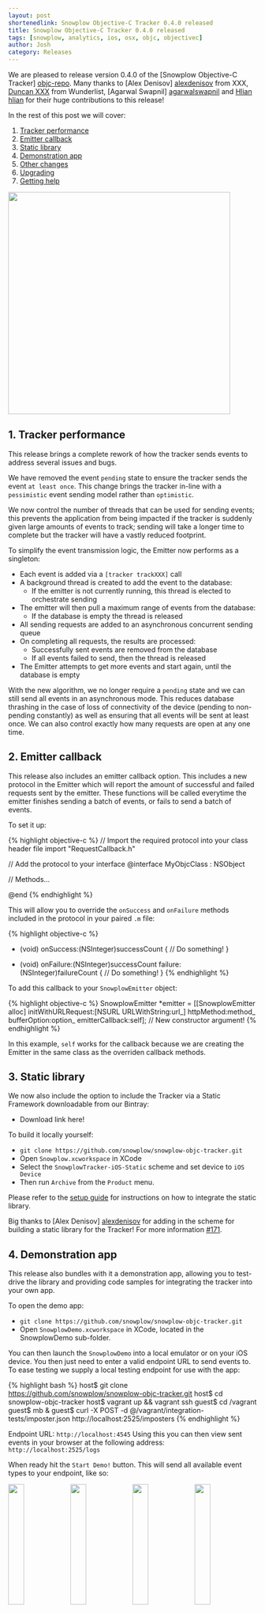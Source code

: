 ```yaml
---
layout: post
shortenedlink: Snowplow Objective-C Tracker 0.4.0 released
title: Snowplow Objective-C Tracker 0.4.0 released
tags: [snowplow, analytics, ios, osx, objc, objectivec]
author: Josh
category: Releases
---
```


We are pleased to release version 0.4.0 of the [Snowplow Objective-C Tracker] [objc-repo]. Many thanks to [Alex Denisov] [alexdenisov] from XXX, [Duncan XXX][duncan] from Wunderlist, [Agarwal Swapnil] [agarwalswapnil] and [Hlian] [hlian] for their huge contributions to this release!

In the rest of this post we will cover:

1. [Tracker performance](/blog/2015/02/15/snowplow-objective-c-tracker-0.4.0-released/#tracker-performance)
2. [Emitter callback](/blog/2015/02/15/snowplow-objective-c-tracker-0.4.0-released/#emitter-callback)
3. [Static library](/blog/2015/02/15/snowplow-objective-c-tracker-0.4.0-released/#static)
4. [Demonstration app](/blog/2015/02/15/snowplow-objective-c-tracker-0.4.0-released/#demo)
5. [Other changes](/blog/2015/02/15/snowplow-objective-c-tracker-0.3.0-released/#changes)
6. [Upgrading](/blog/2015/02/15/snowplow-objective-c-tracker-0.3.0-released/#upgrading)
7. [Getting help](/blog/2015/02/15/snowplow-objective-c-tracker-0.3.0-released/#help)

<img src="/assets/img/blog/2015/08/demo-app-1.png" style="height: 450px; margin: 0 auto;" />

<!--more-->

<h2><a name="tracker-performance">1. Tracker performance</a></h2>

This release brings a complete rework of how the tracker sends events to address several issues and bugs.

We have removed the event `pending` state to ensure the tracker sends the event `at least once`. This change brings the tracker in-line with a `pessimistic` event sending model rather than `optimistic`.

We now control the number of threads that can be used for sending events; this prevents the application from being impacted if the tracker is suddenly given large amounts of events to track; sending will take a longer time to complete but the tracker will have a vastly reduced footprint.

To simplify the event transmission logic, the Emitter now performs as a singleton:

* Each event is added via a `[tracker trackXXX]` call
* A background thread is created to add the event to the database:
  - If the emitter is not currently running, this thread is elected to orchestrate sending
* The emitter will then pull a maximum range of events from the database:
  - If the database is empty the thread is released
* All sending requests are added to an asynchronous concurrent sending queue
* On completing all requests, the results are processed:
  - Successfully sent events are removed from the database
  - If all events failed to send, then the thread is released
* The Emitter attempts to get more events and start again, until the database is empty

With the new algorithm, we no longer require a `pending` state and we can still send all events in an asynchronous mode. This reduces database thrashing in the case of loss of connectivity of the device (pending to non-pending constantly) as well as ensuring that all events will be sent at least once. We can also control exactly how many requests are open at any one time.

<h2><a name="emitter-callback">2. Emitter callback</a></h2>

This release also includes an emitter callback option. This includes a new protocol in the Emitter which will report the amount of successful and failed requests sent by the emitter. These functions will be called everytime the emitter finishes sending a batch of events, or fails to send a batch of events.

To set it up:

{% highlight objective-c %}
// Import the required protocol into your class header file
import "RequestCallback.h"

// Add the protocol to your interface
@interface MyObjcClass : NSObject <RequestCallback>

// Methods...

@end
{% endhighlight %}

This will allow you to override the `onSuccess` and `onFailure` methods included in the protocol in your paired `.m` file:

{% highlight objective-c %}
- (void) onSuccess:(NSInteger)successCount {
    // Do something!
}

- (void) onFailure:(NSInteger)successCount failure:(NSInteger)failureCount {
    // Do something!
}
{% endhighlight %}

To add this callback to your `SnowplowEmitter` object:

{% highlight objective-c %}
SnowplowEmitter *emitter = 
    [[SnowplowEmitter alloc] initWithURLRequest:[NSURL URLWithString:url_] 
                                     httpMethod:method_ 
                                   bufferOption:option_ 
                                emitterCallback:self]; // New constructor argument!
{% endhighlight %}

In this example, `self` works for the callback because we are creating the Emitter in the same class as the overriden callback methods.

<h2><a name="static">3. Static library</a></h2>

We now also include the option to include the Tracker via a Static Framework downloadable from our Bintray:

* Download link here!

To build it locally yourself:

* `git clone https://github.com/snowplow/snowplow-objc-tracker.git`
* Open `Snowplow.xcworkspace` in XCode
* Select the `SnowplowTracker-iOS-Static` scheme and set device to `iOS Device`
* Then run `Archive` from the `Product` menu.

Please refer to the [setup guide][setup-guide] for instructions on how to integrate the static library.

Big thanks to [Alex Denisov] [alexdenisov] for adding in the scheme for building a static library for the Tracker! For more information [#171][pr-171].

<h2><a name="demo">4. Demonstration app</a></h2>

This release also bundles with it a demonstration app, allowing you to test-drive the library and providing code samples for integrating the tracker into your own app.

To open the demo app:

* `git clone https://github.com/snowplow/snowplow-objc-tracker.git`
* Open `SnowplowDemo.xcworkspace` in XCode, located in the SnowplowDemo sub-folder.

You can then launch the `SnowplowDemo` into a local emulator or on your iOS device. You then just need to enter a valid
endpoint URL to send events to.  To ease testing we supply a local testing endpoint for use with the app:

{% highlight bash %}
 host$ git clone https://github.com/snowplow/snowplow-objc-tracker.git
 host$ cd snowplow-objc-tracker
 host$ vagrant up && vagrant ssh
guest$ cd /vagrant
guest$ mb &
guest$ curl -X POST -d @/vagrant/integration-tests/imposter.json http://localhost:2525/imposters
{% endhighlight %}

Endpoint URL: `http://localhost:4545`
Using this you can then view sent events in your browser at the following address: `http://localhost:2525/logs`

When ready hit the `Start Demo!` button. This will send all available event types to your endpoint, like so:

<img src="/assets/img/blog/2015/08/demo-app-2.png" style="width: 25%;float: left;" />
<img src="/assets/img/blog/2015/08/demo-app-3.png" style="width: 25%;float: left;" />
<img src="/assets/img/blog/2015/08/demo-app-4.png" style="width: 25%;float: left;" />
<img src="/assets/img/blog/2015/08/demo-app-5.png" style="width: 25%;float: left;" />

<h2><a name="changes">5. Other changes</a></h2>

Other updates include:

* Including network information in the `mobile_context`, big thanks to [Duncan][duncan]! [#142][pr-142]
* Macroing out the usage of `sharedApplication` in OpenIDFA to allow Snowplow to be used from an app extensions, many thanks to [Hlian][hlian]! [#157][pr-157]
* Adding support for iOS 6 by removing `NSURLSession` in favour of `NSURLConnection`, big thanks to [Agarwal][agarwalswapnil]! [#163][pr-163]

<h2><a name="upgrading">6. Upgrading</a></h2>

To add the Snowplow Objective-C Tracker as a dependency to your own app, add the following into your Podfile:

{% highlight python %}
pod 'SnowplowTracker', '~> 0.4'
{% endhighlight %}

If you prefer, you can manually add the tracker's source code and dependencies into your project's codebase, or use the new Static Framework.

<h2><a name="help">7. Getting help</a></h2>

Useful links:

* The [technical documentation][tech-docs]
* The [setup guide][setup-guide]
* The [0.4.0 release notes][tracker-040]

If you have an idea for a new feature or want help getting things set up, please [get in touch] [talk-to-us]. And [raise an issue] [issues] if you spot any bugs!

[objc-repo]: https://github.com/snowplow/snowplow-objc-tracker

[tech-docs]: https://github.com/snowplow/snowplow/wiki/iOS-Tracker
[setup-guide]: https://github.com/snowplow/snowplow/wiki/iOS-Tracker-Setup
[tracker-040]: https://github.com/snowplow/snowplow-objc-tracker/releases/tag/0.4.0

[alexdenisov]: https://github.com/AlexDenisov
[agarwalswapnil]: https://github.com/agarwalswapnil
[hlian]: https://github.com/hlian
[duncan]: https://github.com/duncan

[pr-142]: https://github.com/snowplow/snowplow-objc-tracker/pull/142
[pr-157]: https://github.com/snowplow/snowplow-objc-tracker/pull/157
[pr-163]: https://github.com/snowplow/snowplow-objc-tracker/pull/163
[pr-171]: https://github.com/snowplow/snowplow-objc-tracker/pull/171

[talk-to-us]: https://github.com/snowplow/snowplow/wiki/Talk-to-us
[issues]: https://github.com/snowplow/snowplow/issues
